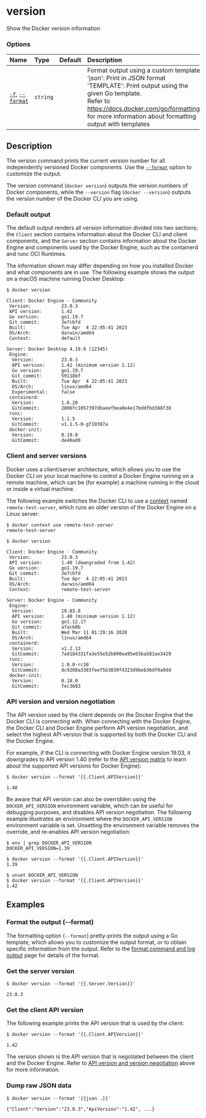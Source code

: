 # version

<!---MARKER_GEN_START-->
Show the Docker version information

### Options

| Name                                   | Type     | Default | Description                                                                                                                                                                                                                                                        |
|:---------------------------------------|:---------|:--------|:-------------------------------------------------------------------------------------------------------------------------------------------------------------------------------------------------------------------------------------------------------------------|
| [`-f`](#format), [`--format`](#format) | `string` |         | Format output using a custom template:<br>'json':             Print in JSON format<br>'TEMPLATE':         Print output using the given Go template.<br>Refer to https://docs.docker.com/go/formatting/ for more information about formatting output with templates |


<!---MARKER_GEN_END-->

## Description

The version command prints the current version number for all independently
versioned Docker components. Use the [`--format`](#format) option to customize
the output.

The version command (`docker version`) outputs the version numbers of Docker
components, while the `--version` flag (`docker --version`) outputs the version
number of the Docker CLI you are using.

### Default output

The default output renders all version information divided into two sections;
the `Client` section contains information about the Docker CLI and client
components, and the `Server` section contains information about the Docker
Engine and components used by the Docker Engine, such as the containerd and runc
OCI Runtimes.

The information shown may differ depending on how you installed Docker and
what components are in use. The following example shows the output on a macOS
machine running Docker Desktop:

```console
$ docker version

Client: Docker Engine - Community
 Version:           23.0.3
 API version:       1.42
 Go version:        go1.19.7
 Git commit:        3e7cbfd
 Built:             Tue Apr  4 22:05:41 2023
 OS/Arch:           darwin/amd64
 Context:           default

Server: Docker Desktop 4.19.0 (12345)
 Engine:
  Version:          23.0.3
  API version:      1.42 (minimum version 1.12)
  Go version:       go1.19.7
  Git commit:       59118bf
  Built:            Tue Apr  4 22:05:41 2023
  OS/Arch:          linux/amd64
  Experimental:     false
 containerd:
  Version:          1.6.20
  GitCommit:        2806fc1057397dbaeefbea0e4e17bddfbd388f38
 runc:
  Version:          1.1.5
  GitCommit:        v1.1.5-0-gf19387a
 docker-init:
  Version:          0.19.0
  GitCommit:        de40ad0
```

### Client and server versions

Docker uses a client/server architecture, which allows you to use the Docker CLI
on your local machine to control a Docker Engine running on a remote machine,
which can be (for example) a machine running in the cloud or inside a virtual machine.

The following example switches the Docker CLI to use a [context](context.md)
named `remote-test-server`, which runs an older version of the Docker Engine
on a Linux server:

```console
$ docker context use remote-test-server
remote-test-server

$ docker version

Client: Docker Engine - Community
 Version:           23.0.3
 API version:       1.40 (downgraded from 1.42)
 Go version:        go1.19.7
 Git commit:        3e7cbfd
 Built:             Tue Apr  4 22:05:41 2023
 OS/Arch:           darwin/amd64
 Context:           remote-test-server

Server: Docker Engine - Community
 Engine:
  Version:          19.03.8
  API version:      1.40 (minimum version 1.12)
  Go version:       go1.12.17
  Git commit:       afacb8b
  Built:            Wed Mar 11 01:29:16 2020
  OS/Arch:          linux/amd64
 containerd:
  Version:          v1.2.13
  GitCommit:        7ad184331fa3e55e52b890ea95e65ba581ae3429
 runc:
  Version:          1.0.0-rc10
  GitCommit:        dc9208a3303feef5b3839f4323d9beb36df0a9dd
 docker-init:
  Version:          0.18.0
  GitCommit:        fec3683
```

### API version and version negotiation

The API version used by the client depends on the Docker Engine that the Docker
CLI is connecting with. When connecting with the Docker Engine, the Docker CLI
and Docker Engine perform API version negotiation, and select the highest API
version that is supported by both the Docker CLI and the Docker Engine.

For example, if the CLI is connecting with Docker Engine version 19.03, it downgrades
to API version 1.40 (refer to the [API version matrix](https://docs.docker.com/reference/api/engine/#api-version-matrix)
to learn about the supported API versions for Docker Engine):

```console
$ docker version --format '{{.Client.APIVersion}}'

1.40
```

Be aware that API version can also be overridden using the `DOCKER_API_VERSION`
environment variable, which can be useful for debugging purposes, and disables
API version negotiation. The following example illustrates an environment where
the `DOCKER_API_VERSION` environment variable is set. Unsetting the environment
variable removes the override, and re-enables API version negotiation:

```console
$ env | grep DOCKER_API_VERSION
DOCKER_API_VERSION=1.39

$ docker version --format '{{.Client.APIVersion}}'
1.39

$ unset DOCKER_API_VERSION
$ docker version --format '{{.Client.APIVersion}}'
1.42
```

## Examples

### <a name="format"></a> Format the output (--format)

The formatting option (`--format`) pretty-prints the output using a Go template,
which allows you to customize the output format, or to obtain specific information
from the output. Refer to the [format command and log output](https://docs.docker.com/config/formatting/)
page for details of the format.

### Get the server version

```console
$ docker version --format '{{.Server.Version}}'

23.0.3
```

### Get the client API version

The following example prints the API version that is used by the client:

```console
$ docker version --format '{{.Client.APIVersion}}'

1.42
```

The version shown is the API version that is negotiated between the client
and the Docker Engine. Refer to [API version and version negotiation](#api-version-and-version-negotiation)
above for more information.

### Dump raw JSON data

```console
$ docker version --format '{{json .}}'

{"Client":"Version":"23.0.3","ApiVersion":"1.42", ...}
```

